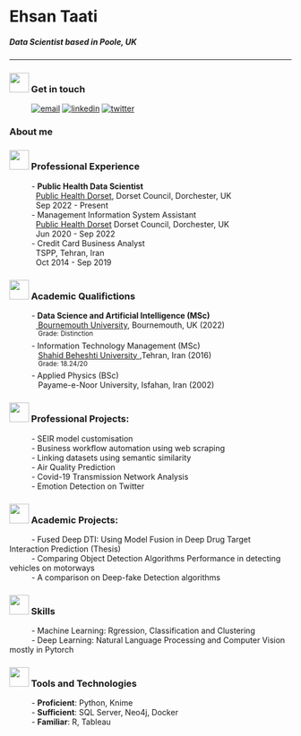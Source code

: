 # Ehsan Taati
##### **Data Scientist based in Poole, UK**
----
### <img height="35" width="35" src="https://img.icons8.com/dotty/80/000000/call-male.png"/> Get in touch
&nbsp;&nbsp;&nbsp;&nbsp;&nbsp;&nbsp;&nbsp;&nbsp;&nbsp;&nbsp;[![email](https://img.shields.io/badge/eh.taati-0A66C2?style=flat-square&logo=gmail&logoColor=white&color=red)](mailto:eh.taati@gmail.com) [![linkedin](https://img.shields.io/badge/linkedin-0A66C2?style=flat-squaree&logo=linkedin&logoColor=white)](https://www.linkedin.com/in/ehsantaati/) [![twitter](https://img.shields.io/badge/twitter-1DA1F2?style=flat-square&logo=twitter&logoColor=white)](https://twitter.com/)
### About me
### <img height="35" width="35" src="https://img.icons8.com/wired/64/000000/job.png"/> Professional Experience
&nbsp;&nbsp;&nbsp;&nbsp;&nbsp;&nbsp;&nbsp;&nbsp;&nbsp;&nbsp;- **Public Health Data Scientist**<br>&nbsp;&nbsp;&nbsp;&nbsp;&nbsp;&nbsp;&nbsp;&nbsp;&nbsp;&nbsp;&nbsp;&nbsp;<a href = "https://www.publichealthdorset.org.uk/public-health-dorset">Public Health Dorset</a>, Dorset Council, Dorchester, UK<br>&nbsp;&nbsp;&nbsp;&nbsp;&nbsp;&nbsp;&nbsp;&nbsp;&nbsp;&nbsp;&nbsp;&nbsp;Sep 2022 - Present<br>
&nbsp;&nbsp;&nbsp;&nbsp;&nbsp;&nbsp;&nbsp;&nbsp;&nbsp;&nbsp;- Management Information System Assistant<br>&nbsp;&nbsp;&nbsp;&nbsp;&nbsp;&nbsp;&nbsp;&nbsp;&nbsp;&nbsp;&nbsp;&nbsp;<a href = "https://www.publichealthdorset.org.uk/public-health-dorset">Public Health Dorset</a> Dorset Council, Dorchester, UK<br>&nbsp;&nbsp;&nbsp;&nbsp;&nbsp;&nbsp;&nbsp;&nbsp;&nbsp;&nbsp;&nbsp;&nbsp;Jun 2020 - Sep 2022<br>
&nbsp;&nbsp;&nbsp;&nbsp;&nbsp;&nbsp;&nbsp;&nbsp;&nbsp;&nbsp;- Credit Card Business Analyst<br>&nbsp;&nbsp;&nbsp;&nbsp;&nbsp;&nbsp;&nbsp;&nbsp;&nbsp;&nbsp;&nbsp;&nbsp;TSPP, Tehran, Iran<br>&nbsp;&nbsp;&nbsp;&nbsp;&nbsp;&nbsp;&nbsp;&nbsp;&nbsp;&nbsp;&nbsp;&nbsp;Oct 2014 - Sep 2019

### <img height="35" width="35" src="https://img.icons8.com/dotty/80/000000/flying-motarboard.png"/> Academic Qualifictions
&nbsp;&nbsp;&nbsp;&nbsp;&nbsp;&nbsp;&nbsp;&nbsp;&nbsp;&nbsp;- **Data Science and Artificial Intelligence (MSc)**<br>&nbsp;&nbsp;&nbsp;&nbsp;&nbsp;&nbsp;&nbsp;&nbsp;&nbsp;&nbsp;&nbsp;&nbsp;<a href="https://www.bournemouth.ac.uk/"> Bournemouth University</a>, Bournemouth, UK (2022)<br>&nbsp;&nbsp;&nbsp;&nbsp;&nbsp;&nbsp;&nbsp;&nbsp;&nbsp;&nbsp;&nbsp;&nbsp;&nbsp;<sup>Grade: Distinction</sup><br>
&nbsp;&nbsp;&nbsp;&nbsp;&nbsp;&nbsp;&nbsp;&nbsp;&nbsp;&nbsp;- Information Technology Management (MSc)<br>&nbsp;&nbsp;&nbsp;&nbsp;&nbsp;&nbsp;&nbsp;&nbsp;&nbsp;&nbsp;&nbsp;&nbsp; <a href="http://en.sbu.ac.ir/SitePages/Home.aspx"> Shahid Beheshti University </a>,Tehran, Iran (2016)<br>&nbsp;&nbsp;&nbsp;&nbsp;&nbsp;&nbsp;&nbsp;&nbsp;&nbsp;&nbsp;&nbsp;&nbsp;&nbsp;<sup>Grade: 18.24/20</sup><br>
&nbsp;&nbsp;&nbsp;&nbsp;&nbsp;&nbsp;&nbsp;&nbsp;&nbsp;&nbsp;- Applied Physics (BSc)<br>&nbsp;&nbsp;&nbsp;&nbsp;&nbsp;&nbsp;&nbsp;&nbsp;&nbsp;&nbsp;&nbsp;&nbsp; Payame-e-Noor University, Isfahan, Iran (2002)<br>
### <img height="35" width="35" src="https://img.icons8.com/external-sbts2018-outline-sbts2018/58/000000/external-project-business-and-finance-sbts2018-outline-sbts2018.png"/> Professional Projects:
&nbsp;&nbsp;&nbsp;&nbsp;&nbsp;&nbsp;&nbsp;&nbsp;&nbsp;&nbsp;- SEIR model customisation<br>
&nbsp;&nbsp;&nbsp;&nbsp;&nbsp;&nbsp;&nbsp;&nbsp;&nbsp;&nbsp;- Business workflow automation using web scraping<br>
&nbsp;&nbsp;&nbsp;&nbsp;&nbsp;&nbsp;&nbsp;&nbsp;&nbsp;&nbsp;- Linking datasets using semantic similarity<br>
&nbsp;&nbsp;&nbsp;&nbsp;&nbsp;&nbsp;&nbsp;&nbsp;&nbsp;&nbsp;- Air Quality Prediction<br>
&nbsp;&nbsp;&nbsp;&nbsp;&nbsp;&nbsp;&nbsp;&nbsp;&nbsp;&nbsp;- Covid-19 Transmission Network Analysis<br>
&nbsp;&nbsp;&nbsp;&nbsp;&nbsp;&nbsp;&nbsp;&nbsp;&nbsp;&nbsp;- Emotion Detection on Twitter<br>
### <img height="35" width="35" src="https://img.icons8.com/dotty/80/000000/project.png"/> Academic Projects:
&nbsp;&nbsp;&nbsp;&nbsp;&nbsp;&nbsp;&nbsp;&nbsp;&nbsp;&nbsp;- Fused Deep DTI: Using Model Fusion in Deep Drug Target Interaction Prediction (Thesis)<br>
&nbsp;&nbsp;&nbsp;&nbsp;&nbsp;&nbsp;&nbsp;&nbsp;&nbsp;&nbsp;- Comparing Object Detection Algorithms Performance in detecting vehicles on motorways<br> 
&nbsp;&nbsp;&nbsp;&nbsp;&nbsp;&nbsp;&nbsp;&nbsp;&nbsp;&nbsp;- A comparison on Deep-fake Detection algorithms<br>

### <img height="35" width="35" src="https://img.icons8.com/external-kiranshastry-lineal-kiranshastry/64/000000/external-skills-management-kiranshastry-lineal-kiranshastry-5.png"/> Skills
&nbsp;&nbsp;&nbsp;&nbsp;&nbsp;&nbsp;&nbsp;&nbsp;&nbsp;&nbsp;- Machine Learning: Rgression, Classification and Clustering<br>
&nbsp;&nbsp;&nbsp;&nbsp;&nbsp;&nbsp;&nbsp;&nbsp;&nbsp;&nbsp;- Deep Learning: Natural Language Processing and Computer Vision mostly in Pytorch<br>
### <img height="35" width="35" src="https://img.icons8.com/external-becris-lineal-becris/64/000000/external-tools-business-management-becris-lineal-becris.png"/> Tools and Technologies

&nbsp;&nbsp;&nbsp;&nbsp;&nbsp;&nbsp;&nbsp;&nbsp;&nbsp;&nbsp;- **Proficient**: Python, Knime<br>
&nbsp;&nbsp;&nbsp;&nbsp;&nbsp;&nbsp;&nbsp;&nbsp;&nbsp;&nbsp;- **Sufficient**: SQL Server, Neo4j, Docker<br>
&nbsp;&nbsp;&nbsp;&nbsp;&nbsp;&nbsp;&nbsp;&nbsp;&nbsp;&nbsp;- **Familiar**: R, Tableau<br>
